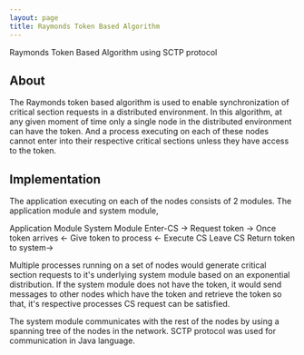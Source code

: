 ```yaml
---
layout: page
title: Raymonds Token Based Algorithm
---
```


Raymonds Token Based Algorithm using SCTP protocol

About
-----

The Raymonds token based algorithm is used to enable synchronization of critical section requests in a distributed environment. In this algorithm, at any given moment of time only a single node in the distributed environment can have the token. And a process executing on each of these nodes cannot enter into their respective critical sections unless they have access to the token.

Implementation
--------------

The application executing on each of the nodes consists of 2 modules. The application module and system module, 

Application Module      System Module
Enter-CS ->
			Request token ->
			Once token arrives <-
			Give token to process <-
Execute CS
Leave CS 
Return token to system->

Multiple processes running on a set of nodes would generate critical section requests to it's underlying system module based on an exponential distribution. If the system module does not have the token, it would send messages to other nodes which have the token and retrieve the token so that, it's respective processes CS request can be satisfied.

The system module communicates with the rest of the nodes by using a spanning tree of the nodes in the network. SCTP protocol was used for communication in Java language.





